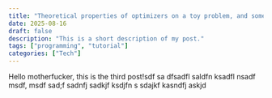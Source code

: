 ```yaml
---
title: "Theoretical properties of optimizers on a toy problem, and some intuition"
date: 2025-08-16
draft: false
description: "This is a short description of my post."
tags: ["programming", "tutorial"]
categories: ["Tech"]
---
```

Hello motherfucker, this is the third post!sdf sa
dfsadfl saldfn ksadfl nsadf msdf, msdf sad;f sadnfj sadkjf ksdjfn s
sdajkf kasndfj askjd
